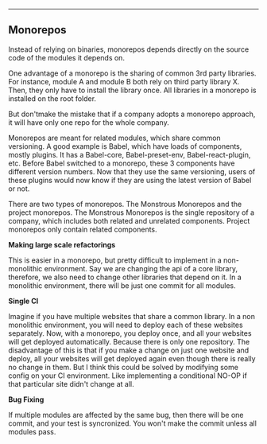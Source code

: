 
---

## Monorepos

Instead of relying on binaries, monorepos depends directly on the source code of the modules it depends on.

One advantage of a monorepo is the sharing of common 3rd party libraries. For instance, module A and module B both rely on  third party library X. Then, they only have to install the library once. All libraries in a monorepo is installed on the root folder.

But don'tmake the mistake that if a company adopts a monorepo approach, it will have only one repo for the whole company.

Monorepos are meant for related modules, which share common versioning. A good example is Babel, which have loads of components, mostly plugins. It has a Babel-core, Babel-preset-env, Babel-react-plugin, etc. Before Babel switched to a monorepo,  these 3 components have different version numbers. Now that they use the same versioning, users of these plugins would now know if they are using the latest version of Babel or not.

There are two types of monorepos. The Monstrous Monorepos and the project monorepos. The Monstrous Monorepos is the single repository of a company, which includes both related and unrelated components. Project monorepos only contain related components.

**Making large scale refactorings**

This is easier in a monorepo, but pretty difficult to implement in a non-monolithic environment. Say we are changing the api of a core library, therefore, we also need to change other libraries that depend on it. In a monolithic environment, there will be just one commit for all modules.

**Single CI**

Imagine if you have multiple websites that share a common library. In a non monolithic environment, you will need to deploy each of these websites separately. Now, with a monorepo, you deploy once, and all your websites will get deployed automatically. Because there is only one repository. The disadvantage of this is that if you make a change on just one website and deploy, all your websites will get deployed again even though there is really no change in them. But I think this could be solved by modifying some config on your CI environment. Like implementing a conditional NO-OP if that particular site didn't change at all.

**Bug Fixing**

If multiple modules are affected by the same bug, then there will be one commit, and your test is syncronized. You won't make the commit unless all modules pass. 

